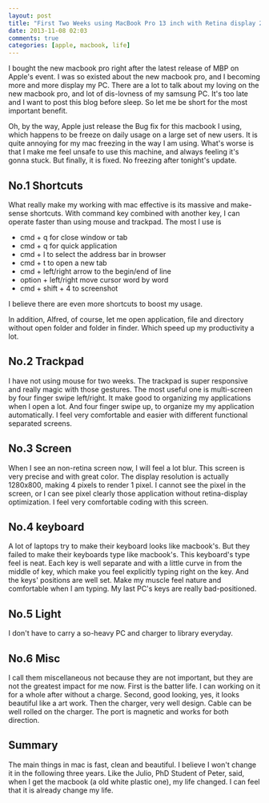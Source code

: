 ```yaml
---
layout: post
title: "First Two Weeks using MacBook Pro 13 inch with Retina display 2013 late version"
date: 2013-11-08 02:03
comments: true
categories: [apple, macbook, life]
---
```


I bought the new macbook pro right after the latest release of MBP on Apple's event. I was so existed about the new macbook pro, and I becoming more and more display my PC. There are a lot to talk about my loving on the new macbook pro, and lot of dis-lovness of my samsung PC. It's too late and I want to post this blog before sleep. So let me be short for the most important benefit.

Oh, by the way, Apple just release the Bug fix for this macbook I using, which happens to be freeze on daily usage on a large set of new users. It is quite annoying for my mac freezing in the way I am using. What's worse is that I make me feel unsafe to use this machine, and always feeling it's gonna stuck. But finally, it is fixed. No freezing after tonight's update.

## No.1 Shortcuts

What really make my working with mac effective is its massive and make-sense shortcuts. With command key combined with another key, I can operate faster than using mouse and trackpad. The most I use is 

- cmd + q for close window or tab 
- cmd + q for quick application
- cmd + l to select the address bar in browser
- cmd + t to open a new tab
- cmd + left/right arrow to the begin/end of line
- option + left/right move cursor word by word
- cmd + shift + 4 to screenshot

I believe there are even more shortcuts to boost my usage. 

In addition, Alfred, of course, let me open application, file and directory without open folder and folder in finder. Which speed up my productivity a lot. 

## No.2 Trackpad

I have not using mouse for two weeks. The trackpad is super responsive and really magic with those gestures. The most useful one is multi-screen by four finger swipe left/right. It make good to organizing my applications when I open a lot. And four finger swipe up, to organize my my application automatically. I feel very comfortable and easier with different functional separated screens.

## No.3 Screen

When I see an non-retina screen now, I will feel a lot blur. This screen is very precise and with great color. The display resolution is actually 1280x800, making 4 pixels to render 1 pixel. I cannot see the pixel in the screen, or I can see pixel clearly those application without retina-display optimization. I feel very comfortable coding with this screen.

## No.4 keyboard

A lot of laptops try to make their keyboard looks like macbook's. But they failed to make their keyboards type like macbook's. This keyboard's type feel is neat. Each key is well separate and with a little curve in from the middle of key, which make you feel explicitly typing right on the key. And the keys' positions are well set. Make my muscle feel nature and comfortable when I am typing. My last PC's keys are really bad-positioned. 

## No.5 Light

I don't have to carry a so-heavy PC and charger to library everyday. 


## No.6 Misc

I call them miscellaneous not because they are not important, but they are not the greatest impact for me now. First is the batter life. I can working on it for a whole after without a charge. Second, good looking, yes, it looks beautiful like a art work. Then the charger, very well design. Cable can be well rolled on the charger. The port is magnetic and works for both direction. 

## Summary
The main things in mac is fast, clean and beautiful. I believe I won't change it in the following three years. Like the Julio, PhD Student of Peter, said, when I get the macbook (a old white plastic one), my life changed. I can feel that it is already change my life.
